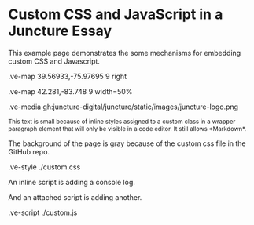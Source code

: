 # Custom CSS and JavaScript in a Juncture Essay
This example page demonstrates the some mechanisms for embedding custom CSS and Javascript.

.ve-map 39.56933,-75.97695 9 right

.ve-map 42.281,-83.748 9 width=50%

.ve-media gh:juncture-digital/juncture/static/images/juncture-logo.png




<p class='smallText' markdown>
This text is small because of inline styles assigned to a custom class in a wrapper paragraph element that will only be visible in a code editor. It still allows *Markdown*.
</p>

<style>
    .smallText {
        font-size: .75rem;
    }
</style>

The background of the page is gray because of the custom css file in the GitHub repo.

.ve-style ./custom.css

An inline script is adding a console log.

<script>
    // This inline script will generate a console log.
    console.log("This log is generated as an example of an inline script.");
</script>


And an attached script is adding another.

.ve-script ./custom.js


